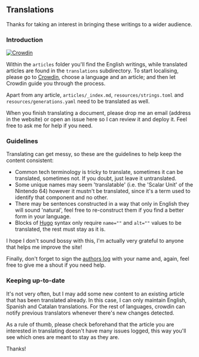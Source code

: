 ## Translations

Thanks for taking an interest in bringing these writings to a wider audience.

### Introduction

[![Crowdin](https://badges.crowdin.net/architecture-of-consoles/localized.svg)](https://crowdin.com/project/architecture-of-consoles)

Within the `articles` folder you'll find the English writings, while translated articles are found in the `translations` subdirectory. To start localising, please go to [Crowdin](https://crowdin.com/project/architecture-of-consoles), choose a language and an article; and then let Crowdin guide you through the process.

Apart from any article, `articles/_index.md`, `resources/strings.toml` and `resources/generations.yaml` need to be translated as well.

When you finish translating a document, please drop me an email (address in the website) or open an issue here so I can review it and deploy it. Feel free to ask me for help if you need.

### Guidelines

Translating can get messy, so these are the guidelines to help keep the content consistent:

- Common tech terminology is tricky to translate, sometimes it can be translated, sometimes not. If you doubt, just leave it untranslated.
- Some unique names may seem 'translatable' (i.e. the 'Scalar Unit' of the Nintendo 64) however it mustn't be translated, since it's a term used to identify that component and no other.
- There may be sentences constructed in a way that only in English they will sound 'natural', feel free to re-construct them if you find a better form in your language.
- Blocks of [Hugo](https://gohugo.io/templates/introduction/) syntax only require `name=""` and `alt=""` values to be translated, the rest must stay as it is.

I hope I don't sound bossy with this, I'm actually very grateful to anyone that helps me improve the site!

Finally, don't forget to sign the [authors log](https://github.com/flipacholas/Architecture-of-consoles/blob/master/resources/translation_authors.yaml) with your name and, again, feel free to give me a shout if you need help.

### Keeping up-to-date

It's not very often, but I may add some new content to an existing article that has been translated already. In this case, I can only maintain English, Spanish and Catalan translations. For the rest of languages, crowdin can notify previous translators whenever there's new changes detected.

As a rule of thumb, please check beforehand that the article you are interested in translating doesn't have many issues logged, this way you'll see which ones are meant to stay as they are.

Thanks!
